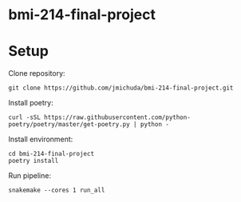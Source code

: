 # bmi-214-final-project


# Setup

Clone repository:
```
git clone https://github.com/jmichuda/bmi-214-final-project.git
```

Install poetry:
```
curl -sSL https://raw.githubusercontent.com/python-poetry/poetry/master/get-poetry.py | python -
```

Install environment:
```
cd bmi-214-final-project
poetry install
```

Run pipeline:
```
snakemake --cores 1 run_all

```

